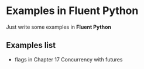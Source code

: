 # Examples in Fluent Python
Just write some examples in **Fluent Python**

## Examples list
* flags in Chapter 17 Concurrency with futures